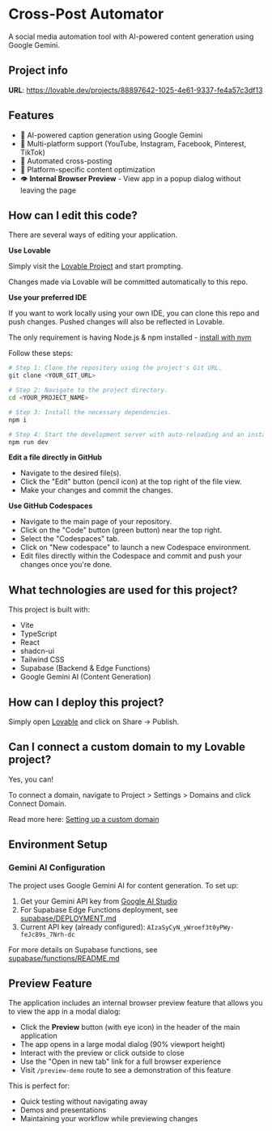 # Cross-Post Automator

A social media automation tool with AI-powered content generation using Google Gemini.

## Project info

**URL**: https://lovable.dev/projects/88897642-1025-4e61-9337-fe4a57c3df13

## Features

- 🤖 AI-powered caption generation using Google Gemini
- 📱 Multi-platform support (YouTube, Instagram, Facebook, Pinterest, TikTok)
- 🔄 Automated cross-posting
- 🎨 Platform-specific content optimization
- 👁️ **Internal Browser Preview** - View app in a popup dialog without leaving the page

## How can I edit this code?

There are several ways of editing your application.

**Use Lovable**

Simply visit the [Lovable Project](https://lovable.dev/projects/88897642-1025-4e61-9337-fe4a57c3df13) and start prompting.

Changes made via Lovable will be committed automatically to this repo.

**Use your preferred IDE**

If you want to work locally using your own IDE, you can clone this repo and push changes. Pushed changes will also be reflected in Lovable.

The only requirement is having Node.js & npm installed - [install with nvm](https://github.com/nvm-sh/nvm#installing-and-updating)

Follow these steps:

```sh
# Step 1: Clone the repository using the project's Git URL.
git clone <YOUR_GIT_URL>

# Step 2: Navigate to the project directory.
cd <YOUR_PROJECT_NAME>

# Step 3: Install the necessary dependencies.
npm i

# Step 4: Start the development server with auto-reloading and an instant preview.
npm run dev
```

**Edit a file directly in GitHub**

- Navigate to the desired file(s).
- Click the "Edit" button (pencil icon) at the top right of the file view.
- Make your changes and commit the changes.

**Use GitHub Codespaces**

- Navigate to the main page of your repository.
- Click on the "Code" button (green button) near the top right.
- Select the "Codespaces" tab.
- Click on "New codespace" to launch a new Codespace environment.
- Edit files directly within the Codespace and commit and push your changes once you're done.

## What technologies are used for this project?

This project is built with:

- Vite
- TypeScript
- React
- shadcn-ui
- Tailwind CSS
- Supabase (Backend & Edge Functions)
- Google Gemini AI (Content Generation)

## How can I deploy this project?

Simply open [Lovable](https://lovable.dev/projects/88897642-1025-4e61-9337-fe4a57c3df13) and click on Share -> Publish.

## Can I connect a custom domain to my Lovable project?

Yes, you can!

To connect a domain, navigate to Project > Settings > Domains and click Connect Domain.

Read more here: [Setting up a custom domain](https://docs.lovable.dev/features/custom-domain#custom-domain)

## Environment Setup

### Gemini AI Configuration

The project uses Google Gemini AI for content generation. To set up:

1. Get your Gemini API key from [Google AI Studio](https://makersuite.google.com/app/apikey)
2. For Supabase Edge Functions deployment, see [supabase/DEPLOYMENT.md](./supabase/DEPLOYMENT.md)
3. Current API key (already configured): `AIzaSyCyN_yWroef3t0yPWy-feJc89s_7Nrh-dc`

For more details on Supabase functions, see [supabase/functions/README.md](./supabase/functions/README.md)

## Preview Feature

The application includes an internal browser preview feature that allows you to view the app in a modal dialog:

- Click the **Preview** button (with eye icon) in the header of the main application
- The app opens in a large modal dialog (90% viewport height) 
- Interact with the preview or click outside to close
- Use the "Open in new tab" link for a full browser experience
- Visit `/preview-demo` route to see a demonstration of this feature

This is perfect for:
- Quick testing without navigating away
- Demos and presentations
- Maintaining your workflow while previewing changes
